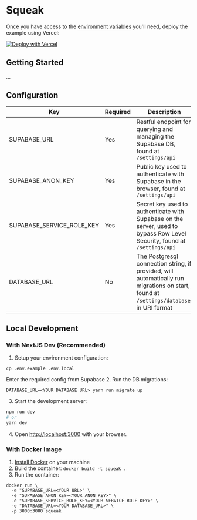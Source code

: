 # Squeak

Once you have access to the [environment variables](#configuration) you'll need, deploy the example using Vercel:

[![Deploy with Vercel](https://vercel.com/button)](https://vercel.com/new/clone?repository-url=https%3A%2F%2Fgithub.com%2Fjoesaunderson%2Fsqueak&env=SUPABASE_URL,SUPABASE_ANON_KEY,SUPABASE_SERVICE_ROLE_KEY,DATABASE_URL&envDescription=Environment%20variables%20to%20configure%20Squeak&envLink=https%3A%2F%2Fgithub.com%2Fjoesaunderson%2Fsqueak%23configuration&project-name=squeak&repository-name=squeak)

## Getting Started

...

## Configuration

| Key                       | Required | Description                                                                                                                             |
|---------------------------|----------|-----------------------------------------------------------------------------------------------------------------------------------------|
| SUPABASE_URL              | Yes      | Restful endpoint for querying and managing the Supabase DB, found at `/settings/api`                                                    |
| SUPABASE_ANON_KEY         | Yes      | Public key used to authenticate with Supabase in the browser, found at `/settings/api`                                                  |
| SUPABASE_SERVICE_ROLE_KEY | Yes      | Secret key used to authenticate with Supabase on the server, used to bypass Row Level Security, found at `/settings/api`                |
| DATABASE_URL              | No       | The Postgresql connection string, if provided, will automatically run migrations on start, found at `/settings/database`, in URI format |


## Local Development

### With NextJS Dev (Recommended)

1. Setup your environment configuration:
```shell
cp .env.example .env.local
```
Enter the required config from Supabase
2. Run the DB migrations:
```shell
DATABASE_URL=<YOUR DATABASE URL> yarn run migrate up
```
3. Start the development server:
```bash
npm run dev
# or
yarn dev
```
4. Open [http://localhost:3000](http://localhost:3000) with your browser.

### With Docker Image

1. [Install Docker](https://docs.docker.com/get-docker/) on your machine
2. Build the container: `docker build -t squeak .`
3. Run the container: 
```shell
docker run \
  -e "SUPABASE_URL=<YOUR URL>" \
  -e "SUPABASE_ANON_KEY=<YOUR ANON KEY>" \
  -e "SUPABASE_SERVICE_ROLE_KEY=<YOUR SERVICE ROLE KEY>" \
  -e "DATABASE_URL=<YOUR DATABASE_URL>" \
  -p 3000:3000 squeak
````